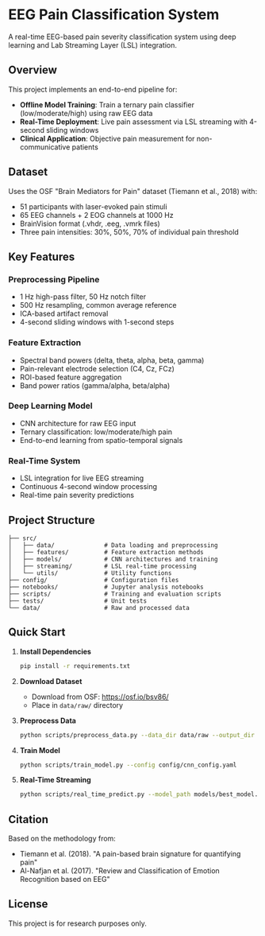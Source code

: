 # EEG Pain Classification System

A real-time EEG-based pain severity classification system using deep learning and Lab Streaming Layer (LSL) integration.

## Overview

This project implements an end-to-end pipeline for:
- **Offline Model Training**: Train a ternary pain classifier (low/moderate/high) using raw EEG data
- **Real-Time Deployment**: Live pain assessment via LSL streaming with 4-second sliding windows
- **Clinical Application**: Objective pain measurement for non-communicative patients

## Dataset

Uses the OSF "Brain Mediators for Pain" dataset (Tiemann et al., 2018) with:
- 51 participants with laser-evoked pain stimuli
- 65 EEG channels + 2 EOG channels at 1000 Hz
- BrainVision format (.vhdr, .eeg, .vmrk files)
- Three pain intensities: 30%, 50%, 70% of individual pain threshold

## Key Features

### Preprocessing Pipeline
- 1 Hz high-pass filter, 50 Hz notch filter
- 500 Hz resampling, common average reference
- ICA-based artifact removal
- 4-second sliding windows with 1-second steps

### Feature Extraction
- Spectral band powers (delta, theta, alpha, beta, gamma)
- Pain-relevant electrode selection (C4, Cz, FCz)
- ROI-based feature aggregation
- Band power ratios (gamma/alpha, beta/alpha)

### Deep Learning Model
- CNN architecture for raw EEG input
- Ternary classification: low/moderate/high pain
- End-to-end learning from spatio-temporal signals

### Real-Time System
- LSL integration for live EEG streaming
- Continuous 4-second window processing
- Real-time pain severity predictions

## Project Structure

```
├── src/
│   ├── data/              # Data loading and preprocessing
│   ├── features/          # Feature extraction methods
│   ├── models/            # CNN architectures and training
│   ├── streaming/         # LSL real-time processing
│   └── utils/             # Utility functions
├── config/                # Configuration files
├── notebooks/             # Jupyter analysis notebooks
├── scripts/               # Training and evaluation scripts
├── tests/                 # Unit tests
└── data/                  # Raw and processed data
```

## Quick Start

1. **Install Dependencies**
   ```bash
   pip install -r requirements.txt
   ```

2. **Download Dataset**
   - Download from OSF: https://osf.io/bsv86/
   - Place in `data/raw/` directory

3. **Preprocess Data**
   ```bash
   python scripts/preprocess_data.py --data_dir data/raw --output_dir data/processed
   ```

4. **Train Model**
   ```bash
   python scripts/train_model.py --config config/cnn_config.yaml
   ```

5. **Real-Time Streaming**
   ```bash
   python scripts/real_time_predict.py --model_path models/best_model.pth
   ```

## Citation

Based on the methodology from:
- Tiemann et al. (2018). "A pain-based brain signature for quantifying pain" 
- Al-Nafjan et al. (2017). "Review and Classification of Emotion Recognition based on EEG"

## License

This project is for research purposes only.

